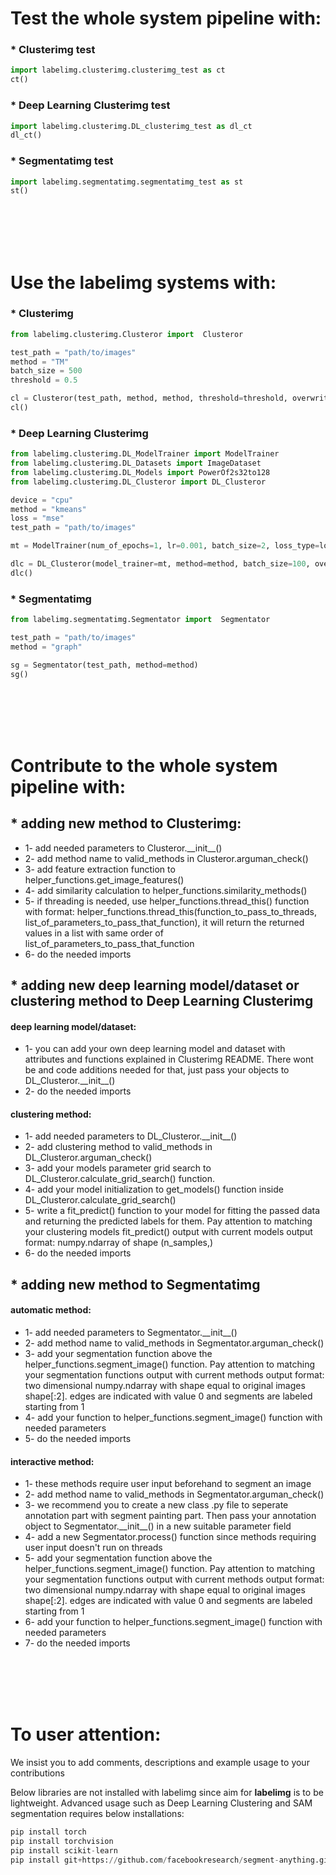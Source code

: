 # Test the whole system pipeline with:

### * Clusterimg test
```python
import labelimg.clusterimg.clusterimg_test as ct
ct()
```

### * Deep Learning Clusterimg test
```python
import labelimg.clusterimg.DL_clusterimg_test as dl_ct
dl_ct()
```

### * Segmentatimg test
```python
import labelimg.segmentatimg.segmentatimg_test as st
st()
```

<br/><br/>
<br/><br/>

# Use the labelimg systems with:

### * Clusterimg 
```python
from labelimg.clusterimg.Clusteror import  Clusteror

test_path = "path/to/images"
method = "TM"
batch_size = 500
threshold = 0.5

cl = Clusteror(test_path, method, method, threshold=threshold, overwrite=True)
cl()
```

### * Deep Learning Clusterimg 
```python
from labelimg.clusterimg.DL_ModelTrainer import ModelTrainer
from labelimg.clusterimg.DL_Datasets import ImageDataset
from labelimg.clusterimg.DL_Models import PowerOf2s32to128
from labelimg.clusterimg.DL_Clusteror import DL_Clusteror

device = "cpu"
method = "kmeans"
loss = "mse"
test_path = "path/to/images"

mt = ModelTrainer(num_of_epochs=1, lr=0.001, batch_size=2, loss_type=loss, dataset=ImageDataset(test_path), model=PowerOf2s32to128(), verbose=0, device=device)

dlc = DL_Clusteror(model_trainer=mt, method=method, batch_size=100, overwrite=True, verbose=0)
dlc()
```

### * Segmentatimg
```python
from labelimg.segmentatimg.Segmentator import  Segmentator

test_path = "path/to/images"
method = "graph"

sg = Segmentator(test_path, method=method)
sg()
```

<br/><br/>
<br/><br/>

# Contribute to the whole system pipeline with:

## * adding new method to Clusterimg:

* 1- add needed parameters to Clusteror.\_\_init\_\_()
* 2- add method name to valid_methods in Clusteror.arguman_check()
* 3- add feature extraction function to helper_functions.get_image_features()
* 4- add similarity calculation to helper_functions.similarity_methods()
* 5- if threading is needed, use helper_functions.thread_this() function with format: helper_functions.thread_this(function_to_pass_to_threads, list_of_parameters_to_pass_that_function), it will return the returned values in a list with same order of list_of_parameters_to_pass_that_function
* 6- do the needed imports

## * adding new deep learning model/dataset or clustering method to Deep Learning Clusterimg

#### deep learning model/dataset:
* 1- you can add your own deep learning model and dataset with attributes and functions explained in Clusterimg README. There wont be and code additions needed for that, just pass your objects to DL_Clusteror.\_\_init\_\_()
* 2- do the needed imports

#### clustering method:
* 1- add needed parameters to DL_Clusteror.\_\_init\_\_()
* 2- add clustering method to valid_methods in DL_Clusteror.arguman_check()
* 3- add your models parameter grid search to DL_Clusteror.calculate_grid_search() function.
* 4- add your model initialization to get_models() function inside DL_Clusteror.calculate_grid_search()
* 5- write a fit_predict() function to your model for fitting the passed data and returning the predicted labels for them. Pay attention to matching your clustering models fit_predict() output with current models output format: numpy.ndarray of shape (n_samples,)
* 6- do the needed imports

## * adding new method to Segmentatimg

#### automatic method:
* 1- add needed parameters to Segmentator.\_\_init\_\_()
* 2- add method name to valid_methods in Segmentator.arguman_check()
* 3- add your segmentation function above the helper_functions.segment_image() function. Pay attention to matching your segmentation functions output with current methods output format: two dimensional numpy.ndarray with shape equal to original images shape[:2]. edges are indicated with value 0 and segments are labeled starting from 1
* 4- add your function to helper_functions.segment_image() function with needed parameters
* 5- do the needed imports

#### interactive method:
* 1- these methods require user input beforehand to segment an image
* 2- add method name to valid_methods in Segmentator.arguman_check()
* 3- we recommend you to create a new class .py file to seperate annotation part with segment painting part. Then pass your annotation object to Segmentator.\_\_init\_\_() in a new suitable parameter field
* 4- add a new Segmentator.process() function since methods requiring user input doesn't run on threads
* 5- add your segmentation function above the helper_functions.segment_image() function. Pay attention to matching your segmentation functions output with current methods output format: two dimensional numpy.ndarray with shape equal to original images shape[:2]. edges are indicated with value 0 and segments are labeled starting from 1
* 6- add your function to helper_functions.segment_image() function with needed parameters
* 7- do the needed imports

<br/><br/>
<br/><br/>

# To user attention:
We insist you to add comments, descriptions and example usage to your contributions  

Below libraries are not installed with labelimg since aim for __labelimg__ is to be lightweight. Advanced usage such as Deep Learning Clustering and SAM segmentation requires below installations:
```python
pip install torch
pip install torchvision
pip install scikit-learn
pip install git+https://github.com/facebookresearch/segment-anything.git
```